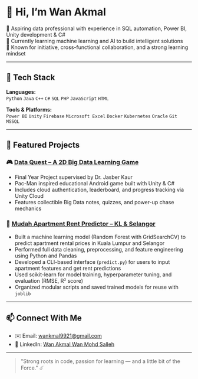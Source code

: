 # 👋 Hi, I’m Wan Akmal

💼 Aspiring data professional with experience in SQL automation, Power BI, Unity development & C#  
🧠 Currently learning machine learning and AI to build intelligent solutions  
🌟 Known for initiative, cross-functional collaboration, and a strong learning mindset

---

## 🧩 Tech Stack

**Languages:**  
`Python` `Java` `C++` `C#` `SQL` `PHP` `JavaScript` `HTML`

**Tools & Platforms:**  
`Power BI` `Unity` `Firebase` `Microsoft Excel` `Docker` `Kubernetes` `Oracle` `Git` `MSSQL`

---

## 🚀 Featured Projects

### 🎮 [Data Quest – A 2D Big Data Learning Game](https://github.com/wankenob1/Data-Quest)
- Final Year Project supervised by Dr. Jasber Kaur
- Pac-Man inspired educational Android game built with Unity & C#
- Includes cloud authentication, leaderboard, and progress tracking via Unity Cloud
- Features collectible Big Data notes, quizzes, and power-up chase mechanics

### 🤖 [Mudah Apartment Rent Predictor – KL & Selangor](https://github.com/wankenob1/mudah-apartment-price-predictor)
- Built a machine learning model (Random Forest with GridSearchCV) to predict apartment rental prices in Kuala Lumpur and Selangor
- Performed full data cleaning, preprocessing, and feature engineering using Python and Pandas
- Developed a CLI-based interface (`predict.py`) for users to input apartment features and get rent predictions
- Used scikit-learn for model training, hyperparameter tuning, and evaluation (RMSE, R² score)
- Organized modular scripts and saved trained models for reuse with `joblib`

---

## 📫 Connect With Me
- ✉️ Email: [wankmal9921@gmail.com](mailto:wankmal9921@gmail.com)  
- 🔗 LinkedIn: [Wan Akmal Wan Mohd Salleh](https://www.linkedin.com/in/wan-akmal-wan-mohd-salleh-4247a72b4/)
  
---

> "Strong roots in code, passion for learning — and a little bit of the Force." ☄️
